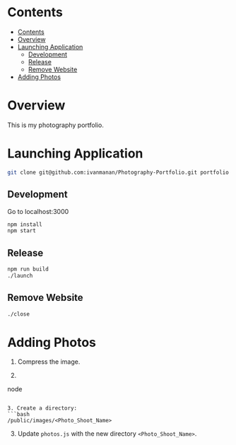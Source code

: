 # Contents
- [Contents](#contents)
- [Overview](#overview)
- [Launching Application](#launching-application)
  - [Development](#development)
  - [Release](#release)
  - [Remove Website](#remove-website)
- [Adding Photos](#adding-photos)

# Overview
This is my photography portfolio.

# Launching Application
```bash
git clone git@github.com:ivanmanan/Photography-Portfolio.git portfolio
```

## Development
Go to localhost:3000
```bash
npm install
npm start
```

## Release
```bash
npm run build
./launch
```

## Remove Website
```bash
./close
```

# Adding Photos
1. Compress the image.
2. ```bash
node
```

3. Create a directory:
```bash
/public/images/<Photo_Shoot_Name>
```

3. Update `photos.js` with the new directory `<Photo_Shoot_Name>`.
